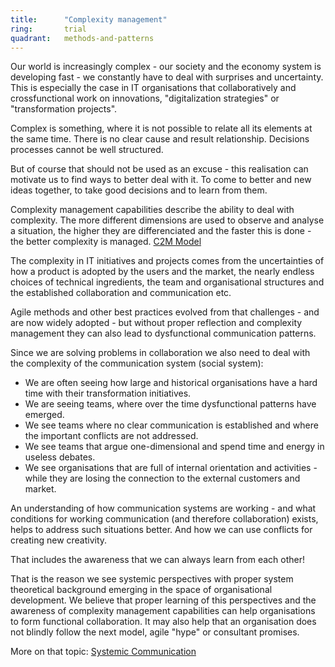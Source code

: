 ```yaml
---
title:      "Complexity management"
ring:       trial
quadrant:   methods-and-patterns
---
```


Our world is increasingly complex - our society and the economy system is developing fast - we constantly have to deal with surprises and uncertainty. This is especially the case in IT organisations that collaboratively and crossfunctional work on innovations, "digitalization strategies" or "transformation projects".

Complex is something, where it is not possible to relate all its elements at the same time. There is no clear cause and result relationship. Decisions processes cannot be well structured.

But of course that should not be used as an excuse - this realisation can motivate us to find ways to better deal with it. To come to better and new ideas together, to take good decisions and to learn from them.

Complexity management capabilities describe the ability to deal with complexity. The more different dimensions are used to observe and analyse a situation, the higher they are differenciated and the faster this is done - the better complexity is managed. [C2M Model](https://www.carl-auer.de/magazin/systemzeit/komplexitatsmanagement-modell-stufen-formen)

The complexity in IT initiatives and projects comes from the uncertainties of how a product is adopted by the users and the market, the nearly endless choices of technical ingredients, the team and organisational structures and the established collaboration and communication etc.

Agile methods and other best practices evolved from that challenges - and are now widely adopted - but without proper reflection and complexity management they can also lead to dysfunctional communication patterns.

Since we are solving problems in collaboration we also need to deal with the complexity of the communication system (social system):

* We are often seeing how large and historical organisations have a hard time with their transformation initiatives. 
* We are seeing teams, where over the time dysfunctional patterns have emerged. 
* We see teams where no clear communication is established and where the important conflicts are not addressed.
* We see teams that argue one-dimensional and spend time and energy in useless debates.
* We see organisations that are full of internal orientation and activities - while they are losing the connection to the external customers and market.

An understanding of how communication systems are working - and what conditions for working communication (and therefore collaboration) exists, helps to address such situations better. And how we can use conflicts for creating new creativity.

That includes the awareness that we can always learn from each other! 

That is the reason we see systemic perspectives with proper system theoretical background emerging in the space of organisational development. We believe that proper learning of this perspectives and the awareness of complexity management capabilities can help organisations to form functional collaboration. It may also help that an organisation does not blindly follow the next model, agile "hype" or consultant promises.

More on that topic: [Systemic Communication](https://www.carl-auer.de/magazin/systemzeit/communication-reorganization-of-undetermined)